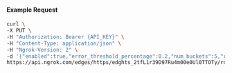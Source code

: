 <!-- Code generated for API Clients. DO NOT EDIT. -->

#### Example Request

```bash
curl \
-X PUT \
-H "Authorization: Bearer {API_KEY}" \
-H "Content-Type: application/json" \
-H "Ngrok-Version: 2" \
-d '{"enabled":true,"error_threshold_percentage":0.2,"num_buckets":5,"rolling_window":300,"tripped_duration":120,"volume_threshold":20}' \
https://api.ngrok.com/edges/https/edghts_2tfL1r39D97Ru4m00e0Ul0TTOTy/routes/edghtsrt_2tfL1rQtxVnpC9BE9xn5wivDe3H/circuit_breaker
```

